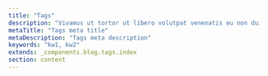 ```yaml
---
title: "Tags"
description: "Vivamus ut tortor ut libero volutpat venenatis eu non dui."
metaTitle: "Tags meta title"
metaDescription: "Tags meta description"
keywords: "kw1, kw2"
extends: _components.blog.tags.index
section: content
---
```

